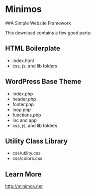 # Minimos
##A Simple Website Framework

This download contains a few good parts:

## HTML Boilerplate

- index.html
- css, js, and lib folders

## WordPress Base Theme

- index.php
- header.php
- footer.php
- loop.php
- functions.php
- inc and app
- css, js, and lib folders

## Utility Class Library

- css/utility.css
- css/colors.css

## Learn More

http://minimos.net

